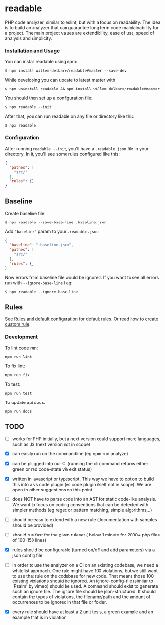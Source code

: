 # readable

PHP code analyzer, similar to eslint, but with a focus on readability. The idea is to build an analyzer that can guarantee long term code maintainability for a project. The main project values are extendibility, ease of use, speed of analysis and simplicity.

### Installation and Usage

You can install readable using npm:

    $ npm install willem-delbare/readable#master --save-dev

While developing you can update to latest master with

    $ npm uninstall readable && npm install willem-delbare/readable#master

You should then set up a configuration file:

    $ npx readable --init

After that, you can run readable on any file or directory like this:

    $ npx readable

### Configuration

After running `readable --init`, you'll have a `.readable.json` file in your directory. In it, you'll see some rules configured like this:

```JSON
{
  "pathes": [
    "src/"
  ],
  "rules": {}
}
```
## Baseline

Create baseline file:

    $ npx readable --save-base-line .baseline.json

Add `"baseline"` param to your `.readable.json`:

```JSON
{
  "baseline": ".baseline.json",
  "pathes": [
    "src/"
  ],
  "rules": {}
}
```

Now errors from baseline file would be ignored. If you want to see all errors run
with `--ignore-base-line` flag:

    $ npx readable --ignore-base-line

## Rules

See [Rules and default configuration](docs/rules.md) for default rules.
Or read [how to create custom rule](docs/add-rule.md).

### Development

To lint code run:

    npm run lint

To fix lint:

    npm run fix

To test:

    npm run test

To update api docs:

    npm run docs


## TODO

 - [ ] works for PHP initially, but a next version could support more languages, such as JS (next version not in scope)
 - [x] can easily run on the commandline (eg npm run analyze)
 - [x] can be plugged into our CI (running the cli command returns either green or red code-state via exit status)
 - [x] written in javascript or typescript. This way we have to option to build this into a vs code plugin (vs code plugin itself not in scope). We are open to other suggestions on this point
 - [ ] does NOT have to parse code into an AST for static code-like analysis. We want to focus on coding conventions that can be detected with simpler methods (eg regex or pattern matching, simple algorithms,..)
 - [ ] should be easy to extend with a new rule (documentation with samples should be provided)
 - [ ] should run fast for the given ruleset ( below 1 minute for 2000+ php files of 100-150 lines)
 - [x] rules should be configurable (turned on/off and add parameters) via a json config file
 - [ ] in order to use the analyzer on a CI on an existing codebase, we need a whitelist approach. One rule might have 100 violations, but we still want to use that rule on the codebase for new code. That means those 100 existing violations should be ignored. An ignore-config-file (similar to 'Psalm' by vimeo) should be used. A command should exist to generate such an ignore file. The ignore file should be json-structured. It should contain the types of violations, the filename/path and the amount of occurrences to be ignored in that file or folder.
 - [x] every rule should have at least a 2 unit tests, a green example and an example that is in violation

